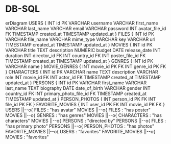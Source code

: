 # DB-SQL

erDiagram
USERS {
INT id PK
VARCHAR username
VARCHAR first_name
VARCHAR last_name
VARCHAR email
VARCHAR password
INT avatar_file_id FK
TIMESTAMP created_at
TIMESTAMP updated_at
}
FILES {
INT id PK
VARCHAR file_name
VARCHAR mime_type
VARCHAR key
VARCHAR url
TIMESTAMP created_at
TIMESTAMP updated_at
}
MOVIES {
INT id PK
VARCHAR title
TEXT description
NUMERIC budget
DATE release_date
INT duration
INT director_id FK
INT country_id FK
INT poster_file_id FK
TIMESTAMP created_at
TIMESTAMP updated_at
}
GENRES {
INT id PK
VARCHAR name
}
MOVIE_GENRES {
INT movie_id PK FK
INT genre_id PK FK
}
CHARACTERS {
INT id PK
VARCHAR name
TEXT description
VARCHAR role
INT movie_id FK
INT actor_id FK
TIMESTAMP created_at
TIMESTAMP updated_at
}
PERSONS {
INT id PK
VARCHAR first_name
VARCHAR last_name
TEXT biography
DATE date_of_birth
VARCHAR gender
INT country_id FK
INT primary_photo_file_id FK
TIMESTAMP created_at
TIMESTAMP updated_at
}
PERSON_PHOTOS {
INT person_id PK FK
INT file_id PK FK
}
FAVORITE_MOVIES {
INT user_id PK FK
INT movie_id PK FK
}
USERS ||--o{ FILES : "has avatar"
MOVIES ||--o{ FILES : "has poster"
MOVIES ||--o{ GENRES : "has genres"
MOVIES ||--o{ CHARACTERS : "has characters"
MOVIES ||--o{ PERSONS : "directed by"
PERSONS ||--o{ FILES : "has primary photo"
PERSONS ||--o{ PERSON_PHOTOS : "has photos"
FAVORITE_MOVIES ||--o{ USERS : "favorites"
FAVORITE_MOVIES ||--o{ MOVIES : "favorites"
